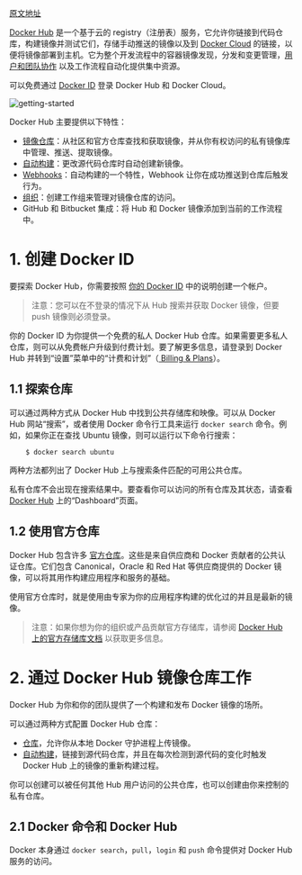 [原文地址](https://docs.docker.com/docker-hub/)

[Docker Hub](https://hub.docker.com/) 是一个基于云的 registry（注册表）服务，它允许你链接到代码仓库，构建镜像并测试它们，存储手动推送的镜像以及到 [Docker Cloud](https://docs.docker.com/docker-cloud/) 的链接，以便将镜像部署到主机。它为整个开发流程中的容器镜像发现，分发和变更管理，[用户和团队协作](https://docs.docker.com/docker-hub/orgs/) 以及工作流程自动化提供集中资源。

可以免费通过 [Docker ID](https://docs.docker.com/docker-hub/accounts/) 登录 Docker Hub 和 Docker Cloud。

![getting-started](http://img.blog.csdn.net/20180318183614749?watermark/2/text/aHR0cDovL2Jsb2cuY3Nkbi5uZXQva2lrYWphY2s=/font/5a6L5L2T/fontsize/400/fill/I0JBQkFCMA==/dissolve/70/gravity/SouthEast)

Docker Hub 主要提供以下特性：

- [镜像仓库](https://docs.docker.com/docker-hub/repos/)：从社区和官方仓库查找和获取镜像，并从你有权访问的私有镜像库中管理、推送、提取镜像。
- [自动构建](https://docs.docker.com/docker-hub/builds/)：更改源代码仓库时自动创建新镜像。
- [Webhooks](https://docs.docker.com/docker-hub/webhooks/)：自动构建的一个特性，Webhook 让你在成功推送到仓库后触发行为。
- [组织](https://docs.docker.com/docker-hub/orgs/)：创建工作组来管理对镜像仓库的访问。
- GitHub 和 Bitbucket 集成：将 Hub 和 Docker 镜像添加到当前的工作流程中。
# 1. 创建 Docker ID
要探索 Docker Hub，你需要按照 [你的 Docker ID](https://docs.docker.com/docker-hub/accounts/) 中的说明创建一个帐户。

>注意：您可以在不登录的情况下从 Hub 搜索并获取 Docker 镜像，但要 push 镜像则必须登录。

你的 Docker ID 为你提供一个免费的私人 Docker Hub 仓库。如果需要更多私人仓库，则可以从免费帐户升级到付费计划。要了解更多信息，请登录到 Docker Hub 并转到“设置”菜单中的“计费和计划”（[ Billing & Plans](https://hub.docker.com/account/billing-plans/)）。
## 1.1 探索仓库
可以通过两种方式从 Docker Hub 中找到公共存储库和映像。可以从 Docker Hub 网站“搜索”，或者使用 Docker 命令行工具来运行 `docker search` 命令。例如，如果你正在查找 Ubuntu 镜像，则可以运行以下命令行搜索：
```
    $ docker search ubuntu
```
两种方法都列出了 Docker Hub 上与搜索条件匹配的可用公共仓库。

私有仓库不会出现在搜索结果中。要查看你可以访问的所有仓库及其状态，请查看 [Docker Hub](https://hub.docker.com/) 上的“Dashboard”页面。
## 1.2 使用官方仓库
Docker Hub 包含许多 [官方仓库](http://hub.docker.com/explore/)。这些是来自供应商和 Docker 贡献者的公共认证仓库。它们包含 Canonical，Oracle 和 Red Hat 等供应商提供的 Docker 镜像，可以将其用作构建应用程序和服务的基础。

使用官方仓库时，就是使用由专家为你的应用程序构建的优化过的并且是最新的镜像。

>注意：如果你想为你的组织或产品贡献官方存储库，请参阅 [Docker Hub 上的官方存储库文档](https://hub.docker.com/docker-hub/official_repos/) 以获取更多信息。
# 2. 通过 Docker Hub 镜像仓库工作
Docker Hub 为你和你的团队提供了一个构建和发布 Docker 镜像的场所。

可以通过两种方式配置 Docker Hub 仓库：

- [仓库](https://hub.docker.com/docker-hub/repos/)，允许你从本地 Docker 守护进程上传镜像。
- [自动构建](https://hub.docker.com/docker-hub/builds/)，链接到源代码仓库，并且在每次检测到源代码的变化时触发 Docker Hub 上的镜像的重新构建过程。

你可以创建可以被任何其他 Hub 用户访问的公共仓库，也可以创建由你来控制的私有仓库。
## 2.1 Docker 命令和 Docker Hub
Docker 本身通过 `docker search`，`pull`，`login` 和 `push` 命令提供对 Docker Hub 服务的访问。
